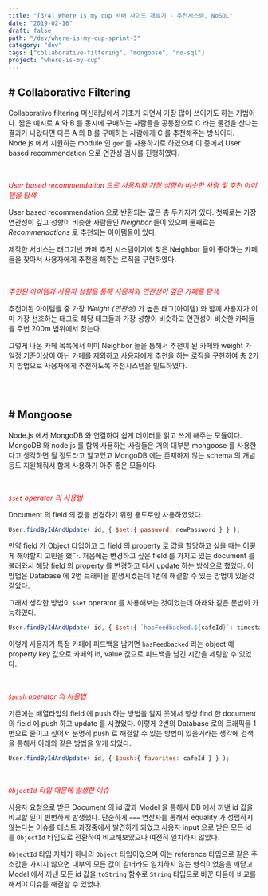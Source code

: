 ```yaml
---
title: "[3/4] Where is my cup 서버 사이드 개발기 - 추천시스템, NoSQL"
date: "2019-02-16"
draft: false
path: "/dev/where-is-my-cup-sprint-3"
category: "dev"
tags: ["collaborative-filtering", "mongoose", "no-sql"]
project: "where-is-my-cup"
---
```


## # Collaborative Filtering

Collaborative filtering 머신러닝에서 기초가 되면서 가장 많이 쓰이기도 하는 기법이다. 짧은 예시로 A 와 B 를 동시에 구매하는 사람들을 공통점으로 C 라는 물건을 산다는 결과가 나왔다면 다른 A 와 B 를 구매하는 사람에게 C 를 추천해주는 방식이다. Node.js 에서 지원하는 module 인  `ger` 를 사용하기로 하였으며 이 중에서 User based recommendation 으로 연관성 검사를 진행하였다.

<br />

<span style="color: red;">*User based recommendation 으로 사용자와 가장 성향이 비슷한 사람 및 추천 아이템을 탐색*</span>

User based recommendation 으로 반환되는 값은 총 두가지가 있다. 첫째로는 가장 연관성이 깊고 성향이 비슷한 사람들인 *Neighbor* 들이 있으며 둘째로는 *Recommendations* 로 추천되는 아이템들이 있다. 

제작한 서비스는 태그기반 카페 추천 시스템이기에 찾은 Neighbor 들이 좋아하는 카페들을 찾아서 사용자에게 추천을 해주는 로직을 구현하였다.

<br />

<span style="color: red;">*추천된 아이템과 사용자 성향을 통해 사용자와 연관성이 깊은 카페를 탐색*</span>

추천이된 아이템들 중 가장 *Weight (연관성)* 가 높은 태그(아이템) 와  함께 사용자가 이미 가장 선호하는 태그로 해당 태그들과 가장 성향이 비슷하고 연관성이 비슷한 카페들을 주변 200m 범위에서 찾는다. 

그렇게 나온 카페 목록에서 이미 Neighbor 들을 통해서 추천이 된 카페와 weight 가 일정 기준이상이 아닌 카페를 제외하고 사용자에게 추천을 하는 로직을 구현하여 총 2가지 방법으로 사용자에게 추천하도록 추천시스템을 빌드하였다.

<br />
<br />

## # Mongoose

Node.js 에서 MongoDB 와 연결하여 쉽게 데이터를 읽고 쓰게 해주는 모듈이다. MongoDB 와 node.js 를 함께 사용하는 사람들은 거의 대부분 mongoose 를 사용한다고 생각하면 될 정도라고 알고있고 MongoDB 에는 존재하지 않는 schema 의 개념 등도 지원해줘서 함께 사용하기 아주 좋은 모듈이다.

<br />

<span style="color: red;">*`$set` operator 의 사용법*</span>

Document 의 field 의 값을 변경하기 위한 용도로만 사용하였었다.

```javascript
User.findByIdAndUpdate( id, { $set:{ password: newPassword } } );
```

만약 field 가 Object 타입이고 그 field 의 property 로 값을 할당하고 싶을 때는 어떻게 해야할지 고민을 했다. 처음에는 변경하고 싶은 field 를 가지고 있는 document 를 불러와서 해당 field 의 property 를 변경하고 다시 update 하는 방식으로 했었다. 이 방법은 Database 에 2번 트래픽을 발생시켰는데 1번에 해결할 수 있는 방법이 있을것 같았다.

그래서 생각한 방법이 `$set` operator 를 사용해보는 것이었는데 아래와 같은 문법이 가능하였다.

```javascript
User.findByIdAndUpdate( id, { $set:{ `hasFeedbacked.${cafeId}`: timestamp } } );
```

이렇게 사용자가 특정 카페에 피드백을 남기면 `hasFeedbacked` 라는 object 에 property key 값으로 카페의 id, value 값으로 피드백을 남긴 시간을 세팅할 수 있었다.

<br />

<span style="color: red;">*`$push` operator 의 사용법*</span>

기존에는 배열타입의 field 에 push 하는 방법을 알지 못해서 항상 find 한 document 의 field 에 push 하고 update 를 시켰었다. 이렇게 2번의 Database 로의 트래픽을 1번으로 줄이고 싶어서 분명히 push 로 해결할 수 있는 방법이 있을거라는 생각에 검색을 통해서 아래와 같은 방법을 알게 되었다.

```javascript
User.findByIdAndUpdate( id, { $push:{ favorites: cafeId } } );
```

<br />

<span style="color: red;">*`ObjectId` 타입 때문에 발생한 이슈*</span>

사용자 요청으로 받은 Document 의 id 값과 Model 을 통해서 DB 에서 꺼낸 id 값을 비교할 일이 빈번하게 발생했다. 단순하게 `===` 연산자를 통해서 equality 가 성립하지 않는다는 이슈를 테스트 과정중에서 발견하게 되었고 사용자 input 으로 받은 모든 id 를 `ObjectId` 타입으로 전환하여 비교해보았으나 여전히 일치하지 않았다.

`ObjectId` 타입 자체가 하나의 `Object` 타입이었으며 이는 reference 타입으로 같은 주소값을 가지지 않으면 내부의 모든 값이 같더라도 일치하지 않는 형식이었음을 깨닫고 Model 에서 꺼낸 모든 id 값을 `toString` 함수로 `String` 타입으로 바꾼 다음에 비교를 해서야 이슈를 해결할 수 있었다.